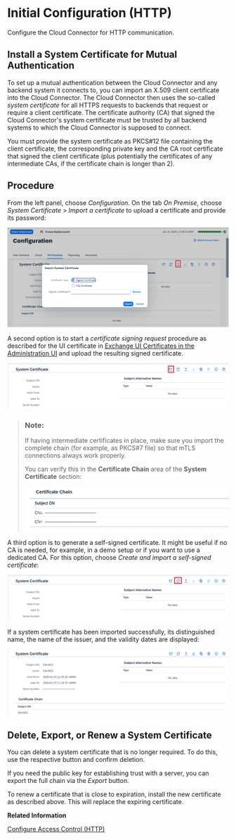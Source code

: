 <!-- loio3f974eae3cba4dafa274ec59f69daba6 -->

# Initial Configuration \(HTTP\)

Configure the Cloud Connector for HTTP communication.



<a name="loio3f974eae3cba4dafa274ec59f69daba6__section_N1001A_N10011_N10001"/>

## Install a System Certificate for Mutual Authentication

To set up a mutual authentication between the Cloud Connector and any backend system it connects to, you can import an X.509 client certificate into the Cloud Connector. The Cloud Connector then uses the so-called *system certificate* for all HTTPS requests to backends that request or require a client certificate. The certificate authority \(CA\) that signed the Cloud Connector's system certificate must be trusted by all backend systems to which the Cloud Connector is supposed to connect.

You must provide the system certificate as PKCS\#12 file containing the client certificate, the corresponding private key and the CA root certificate that signed the client certificate \(plus potentially the certificates of any intermediate CAs, if the certificate chain is longer than 2\).



<a name="loio3f974eae3cba4dafa274ec59f69daba6__section_rdy_tpb_vfb"/>

## Procedure

From the left panel, choose *Configuration*. On the tab *On Premise*, choose *System Certificate* \> *Import a certificate* to upload a certificate and provide its password:

![](images/SCC_CS_InitialConfigHTTP_1_83822ed.png)

A second option is to start a *certificate signing request* procedure as described for the UI certificate in [Exchange UI Certificates in the Administration UI](exchange-ui-certificates-in-the-administration-ui-b70bf16.md) and upload the resulting signed certificate.

![](images/SCC_CS_InitialConfigHTTP_2_45302a1.png)

> ### Note:  
> If having intermediate certificates in place, make sure you import the complete chain \(for example, as PKCS\#7 file\) so that mTLS connections always work properly.
> 
> You can verify this in the **Certificate Chain** area of the **System Certificate** section:
> 
> ![](images/SCC_CS_InitialConfigHTTP_3_3b3aca4.png)

A third option is to generate a self-signed certificate. It might be useful if no CA is needed, for example, in a demo setup or if you want to use a dedicated CA. For this option, choose *Create and import a self-signed certificate*:

![](images/SCC_CS_InitialConfigHTTP_4_e82bc08.png)

If a system certificate has been imported successfully, its distinguished name, the name of the issuer, and the validity dates are displayed:

![](images/SCC_CS_InitialConfigHTTP_5_e78de6b.png)



<a name="loio3f974eae3cba4dafa274ec59f69daba6__section_vnt_vm3_m1c"/>

## Delete, Export, or Renew a System Certificate

You can delete a system certificate that is no longer required. To do this, use the respective button and confirm deletion.

If you need the public key for establishing trust with a server, you can export the full chain via the *Export* button.

To renew a certificate that is close to expiration, install the new certificate as described above. This will replace the expiring certificate.

**Related Information**  


[Configure Access Control \(HTTP\)](configure-access-control-http-e7d4927.md "Specify the backend systems that can be accessed by your cloud applications using HTTP.")

